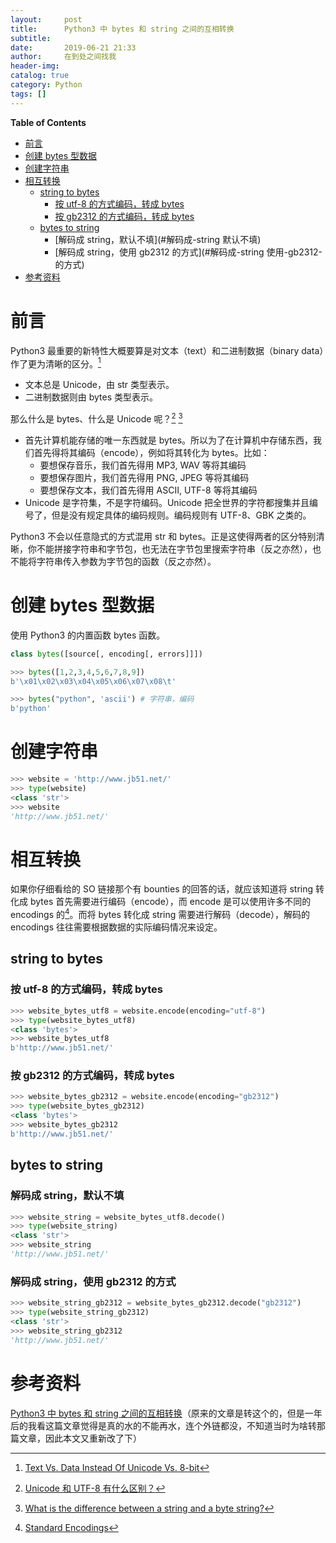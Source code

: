 ```yaml
---
layout:     post
title:      Python3 中 bytes 和 string 之间的互相转换
subtitle:   
date:       2019-06-21 21:33
author:     在到处之间找我
header-img: 
catalog: true
category: Python
tags: []
---
```


<!-- markdown-toc start - Don't edit this section. Run M-x markdown-toc-generate-toc again -->
**Table of Contents**

- [前言](#前言)
- [创建 bytes 型数据](#创建-bytes-型数据)
- [创建字符串](#创建字符串)
- [相互转换](#相互转换)
    - [string to bytes](#string-to-bytes)
        - [按 utf-8 的方式编码，转成 bytes](#按-utf-8-的方式编码转成-bytes)
        - [按 gb2312 的方式编码，转成 bytes](#按-gb2312-的方式编码转成-bytes)
    - [bytes to string](#bytes-to-string)
        - [解码成 string，默认不填](#解码成-string 默认不填)
        - [解码成 string，使用 gb2312 的方式](#解码成-string 使用-gb2312-的方式)
- [参考资料](#参考资料)

<!-- markdown-toc end -->


# 前言
Python3 最重要的新特性大概要算是对文本（text）和二进制数据（binary data）作了更为清晰的区分。[^1]

- 文本总是 Unicode，由 str 类型表示。
- 二进制数据则由 bytes 类型表示。


那么什么是 bytes、什么是 Unicode 呢？[^2] [^3]

- 首先计算机能存储的唯一东西就是 bytes。所以为了在计算机中存储东西，我们首先得将其编码（encode），例如将其转化为 bytes。比如：
  - 要想保存音乐，我们首先得用 MP3, WAV 等将其编码
  - 要想保存图片，我们首先得用 PNG, JPEG 等将其编码
  - 要想保存文本，我们首先得用 ASCII, UTF-8 等将其编码
- Unicode 是字符集，不是字符编码。Unicode 把全世界的字符都搜集并且编号了，但是没有规定具体的编码规则。编码规则有 UTF-8、GBK 之类的。


Python3 不会以任意隐式的方式混用 str 和 bytes。正是这使得两者的区分特别清晰，你不能拼接字符串和字节包，也无法在字节包里搜索字符串（反之亦然），也不能将字符串传入参数为字节包的函数（反之亦然）。


# 创建 bytes 型数据
使用 Python3 的内置函数 bytes 函数。

```python
class bytes([source[, encoding[, errors]]])
```


```python
>>> bytes([1,2,3,4,5,6,7,8,9])
b'\x01\x02\x03\x04\x05\x06\x07\x08\t'

>>> bytes("python", 'ascii') # 字符串，编码
b'python'
```


# 创建字符串
```python
>>> website = 'http://www.jb51.net/'
>>> type(website)
<class 'str'>
>>> website
'http://www.jb51.net/'
```


# 相互转换
如果你仔细看给的 SO 链接那个有 bounties 的回答的话，就应该知道将 string 转化成 bytes 首先需要进行编码（encode），而 encode 是可以使用许多不同的 encodings 的[^4]。而将 bytes 转化成 string 需要进行解码（decode），解码的 encodings 往往需要根据数据的实际编码情况来设定。

## string to bytes
### 按 utf-8 的方式编码，转成 bytes
```python
>>> website_bytes_utf8 = website.encode(encoding="utf-8")
>>> type(website_bytes_utf8)
<class 'bytes'>
>>> website_bytes_utf8
b'http://www.jb51.net/'
```


### 按 gb2312 的方式编码，转成 bytes
```python
>>> website_bytes_gb2312 = website.encode(encoding="gb2312")
>>> type(website_bytes_gb2312)
<class 'bytes'>
>>> website_bytes_gb2312
b'http://www.jb51.net/'
```

## bytes to string
### 解码成 string，默认不填
```python
>>> website_string = website_bytes_utf8.decode()
>>> type(website_string)
<class 'str'>
>>> website_string
'http://www.jb51.net/'
```


### 解码成 string，使用 gb2312 的方式
```python
>>> website_string_gb2312 = website_bytes_gb2312.decode("gb2312")
>>> type(website_string_gb2312)
<class 'str'>
>>> website_string_gb2312
'http://www.jb51.net/'
```


# 参考资料
[Python3 中 bytes 和 string 之间的互相转换](http://www.jb51.net/article/105064.html)（原来的文章是转这个的，但是一年后的我看这篇文章觉得是真的水的不能再水，连个外链都没，不知道当时为啥转那篇文章，因此本文又重新改了下）

[^1]: [Text Vs. Data Instead Of Unicode Vs. 8-bit](https://docs.python.org/3/whatsnew/3.0.html#text-vs-data-instead-of-unicode-vs-8-bit)

[^2]: [Unicode 和 UTF-8 有什么区别？](https://www.zhihu.com/question/23374078)

[^3]: [What is the difference between a string and a byte string?](https://stackoverflow.com/questions/6224052/what-is-the-difference-between-a-string-and-a-byte-string)

[^4]: [Standard Encodings](https://docs.python.org/2.4/lib/standard-encodings.html)


